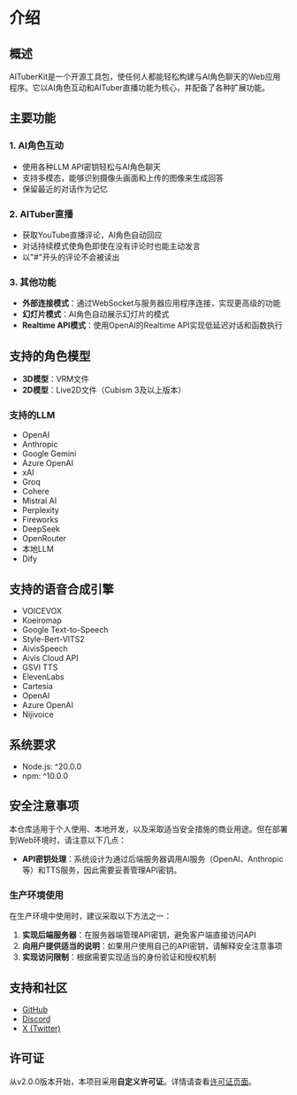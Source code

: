 # 介绍

## 概述

AITuberKit是一个开源工具包，使任何人都能轻松构建与AI角色聊天的Web应用程序。它以AI角色互动和AITuber直播功能为核心，并配备了各种扩展功能。

## 主要功能

### 1. AI角色互动

- 使用各种LLM API密钥轻松与AI角色聊天
- 支持多模态，能够识别摄像头画面和上传的图像来生成回答
- 保留最近的对话作为记忆

### 2. AITuber直播

- 获取YouTube直播评论，AI角色自动回应
- 对话持续模式使角色即使在没有评论时也能主动发言
- 以"#"开头的评论不会被读出

### 3. 其他功能

- **外部连接模式**：通过WebSocket与服务器应用程序连接，实现更高级的功能
- **幻灯片模式**：AI角色自动展示幻灯片的模式
- **Realtime API模式**：使用OpenAI的Realtime API实现低延迟对话和函数执行

## 支持的角色模型

- **3D模型**：VRM文件
- **2D模型**：Live2D文件（Cubism 3及以上版本）

### 支持的LLM

- OpenAI
- Anthropic
- Google Gemini
- Azure OpenAI
- xAI
- Groq
- Cohere
- Mistral AI
- Perplexity
- Fireworks
- DeepSeek
- OpenRouter
- 本地LLM
- Dify

## 支持的语音合成引擎

- VOICEVOX
- Koeiromap
- Google Text-to-Speech
- Style-Bert-VITS2
- AivisSpeech
- Aivis Cloud API
- GSVI TTS
- ElevenLabs
- Cartesia
- OpenAI
- Azure OpenAI
- Nijivoice

## 系统要求

- Node.js: ^20.0.0
- npm: ^10.0.0

## 安全注意事项

本仓库适用于个人使用、本地开发，以及采取适当安全措施的商业用途。但在部署到Web环境时，请注意以下几点：

- **API密钥处理**：系统设计为通过后端服务器调用AI服务（OpenAI、Anthropic等）和TTS服务，因此需要妥善管理API密钥。

### 生产环境使用

在生产环境中使用时，建议采取以下方法之一：

1. **实现后端服务器**：在服务器端管理API密钥，避免客户端直接访问API
2. **向用户提供适当的说明**：如果用户使用自己的API密钥，请解释安全注意事项
3. **实现访问限制**：根据需要实现适当的身份验证和授权机制

## 支持和社区

- [GitHub](https://github.com/tegnike/aituber-kit)
- [Discord](https://discord.gg/5rHEue52nZ)
- [X (Twitter)](https://x.com/tegnike)

## 许可证

从v2.0.0版本开始，本项目采用**自定义许可证**。详情请查看[许可证页面](/zh/guide/license)。
